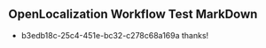 ## OpenLocalization Workflow Test MarkDown
* b3edb18c-25c4-451e-bc32-c278c68a169a thanks!

<!--HONumber=Aug16_HO1-->


